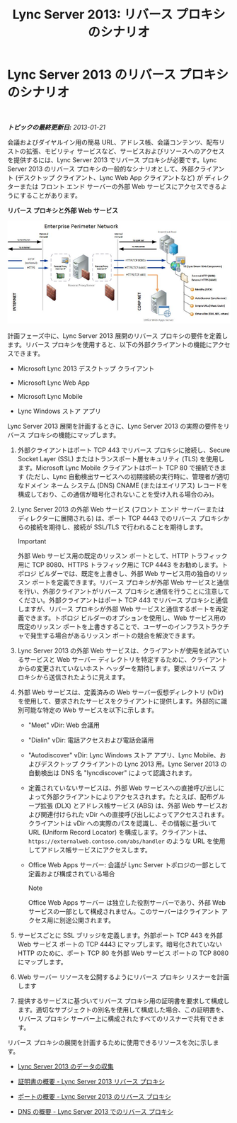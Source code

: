 ﻿---
title: 'Lync Server 2013: リバース プロキシのシナリオ'
TOCTitle: リバース プロキシのシナリオ
ms:assetid: 13108f59-a660-4ff1-8404-079d1cb646f2
ms:mtpsurl: https://technet.microsoft.com/ja-jp/library/JJ204691(v=OCS.15)
ms:contentKeyID: 48271329
ms.date: 05/19/2016
mtps_version: v=OCS.15
ms.translationtype: HT
---

# Lync Server 2013 のリバース プロキシのシナリオ

 

_**トピックの最終更新日:** 2013-01-21_

会議およびダイヤルイン用の簡易 URL、アドレス帳、会議コンテンツ、配布リストの拡張、モビリティ サービスなど、サービスおよびリソースへのアクセスを提供するには、Lync Server 2013 でリバース プロキシが必要です。Lync Server 2013 のリバース プロキシの一般的なシナリオとして、外部クライアント (デスクトップ クライアント、Lync Web App クライアントなど) が ディレクターまたは フロント エンド サーバーの外部 Web サービスにアクセスできるようにすることがあります。

**リバース プロキシと外部 Web サービス**

![リバース プロキシおよび外部 Web サービス](images/JJ204932.13142405-d5c9-45b7-a8b7-a8c89f09c97c(OCS.15).jpg "リバース プロキシおよび外部  Web サービス")

計画フェーズ中に、Lync Server 2013 展開のリバース プロキシの要件を定義します。リバース プロキシを使用すると、以下の外部クライアントの機能にアクセスできます。

  - Microsoft Lync 2013 デスクトップ クライアント

  - Microsoft Lync Web App

  - Microsoft Lync Mobile

  - Lync Windows ストア アプリ

Lync Server 2013 展開を計画するときに、Lync Server 2013 の実際の要件をリバース プロキシの機能にマップします。

1.  外部クライアントはポート TCP 443 でリバース プロキシに接続し、Secure Socket Layer (SSL) またはトランスポート層セキュリティ (TLS) を使用します。Microsoft Lync Mobile クライアントはポート TCP 80 で接続できます (ただし、Lync 自動検出サービスへの初期接続の実行時に、管理者が適切なドメイン ネーム システム (DNS) CNAME (またはエイリアス) レコードを構成しており、この通信が暗号化されないことを受け入れる場合のみ)。

2.  Lync Server 2013 の外部 Web サービス (フロント エンド サーバーまたは ディレクターに展開される) は、ポート TCP 4443 でのリバース プロキシからの接続を期待し、接続が SSL/TLS で行われることを期待します。
    

    > [!IMPORTANT]
    > 外部 Web サービス用の既定のリッスン ポートとして、HTTP トラフィック用に TCP 8080、HTTPS トラフィック用に TCP 4443 をお勧めします。トポロジ ビルダーでは、既定を上書きし、外部 Web サービス用の独自のリッスン ポートを定義できます。リバース プロキシが外部 Web サービスと通信を行い、外部クライアントがリバース プロキシと通信を行うことに注意してください。外部クライアントはポート TCP 443 でリバース プロキシと通信しますが、リバース プロキシが外部 Web サービスと通信するポートを再定義できます。トポロジ ビルダーのオプションを使用し、Web サービス用の既定のリッスン ポートを上書きすることで、ユーザーのインフラストラクチャで発生する場合があるリッスン ポートの競合を解決できます。



3.  Lync Server 2013 の外部 Web サービスは、クライアントが使用を試みているサービスと Web サーバー ディレクトリを特定するために、クライアントからの変更されていないホスト ヘッダーを期待します。要求はリバース プロキシから送信されたように見えます。

4.  外部 Web サービスは、定義済みの Web サーバー仮想ディレクトリ (vDir) を使用して、要求されたサービスをクライアントに提供します。外部的に識別可能な特定の Web サービスを以下に示します。
    
      - "Meet" vDir: Web 会議用
    
      - "Dialin" vDir: 電話アクセスおよび電話会議用
    
      - "Autodiscover" vDir: Lync Windows ストア アプリ、Lync Mobile、およびデスクトップ クライアントの Lync 2013 用。Lync Server 2013 の自動検出は DNS 名 "lyncdiscover" によって認識されます。
    
      - 定義されていないサービスは、外部 Web サービスへの直接呼び出しによって外部クライアントによりアクセスされます。たとえば、配布グループ拡張 (DLX) とアドレス帳サービス (ABS) は、外部 Web サービスおよび関連付けられた vDir への直接呼び出しによってアクセスされます。クライアントは vDir への実際のパスを認識し、その情報に基づいて URL (Uniform Record Locator) を構成します。クライアントは、`https://externalweb.contoso.com/abs/handler` のような URL を使用してアドレス帳サービスにアクセスします。
    
      - Office Web Apps サーバー: 会議が Lync Server トポロジの一部として定義および構成されている場合
        
        > [!NOTE]  
        > Office Web Apps サーバー は独立した役割サーバーであり、外部 Web サービスの一部として構成されません。このサーバーはクライアント アクセス用に別途公開されます。


5.  サービスごとに SSL ブリッジを定義します。外部ポート TCP 443 を外部 Web サービス ポートの TCP 4443 にマップします。暗号化されていない HTTP のために、ポート TCP 80 を外部 Web サービス ポートの TCP 8080 にマップします。

6.  Web サーバー リソースを公開するようにリバース プロキシ リスナーを計画します

7.  提供するサービスに基づいてリバース プロキシ用の証明書を要求して構成します。適切なサブジェクトの別名を使用して構成した場合、この証明書を、リバース プロキシ サーバー上に構成されたすべてのリスナーで共有できます。

リバース プロキシの展開を計画するために使用できるリソースを次に示します。

  - [Lync Server 2013 のデータの収集](lync-server-2013-data-collection.md)

  - [証明書の概要 - Lync Server 2013 リバース プロキシ](lync-server-2013-certificate-summary-reverse-proxy.md)

  - [ポートの概要 - Lync Server 2013 のリバース プロキシ](lync-server-2013-port-summary-reverse-proxy.md)

  - [DNS の概要 - Lync Server 2013 でのリバース プロキシ](lync-server-2013-dns-summary-reverse-proxy.md)

